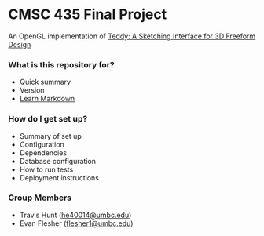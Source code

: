 # CMSC 435 Final Project #

An OpenGL implementation of [Teddy: A Sketching Interface for 3D Freeform Design](http://www-ui.is.s.u-tokyo.ac.jp/~takeo/papers/siggraph99.pdf)

### What is this repository for? ###

* Quick summary
* Version
* [Learn Markdown](https://bitbucket.org/tutorials/markdowndemo)

### How do I get set up? ###

* Summary of set up
* Configuration
* Dependencies
* Database configuration
* How to run tests
* Deployment instructions

### Group Members ###

* Travis Hunt (he40014@umbc.edu)
* Evan Flesher (flesher1@umbc.edu)